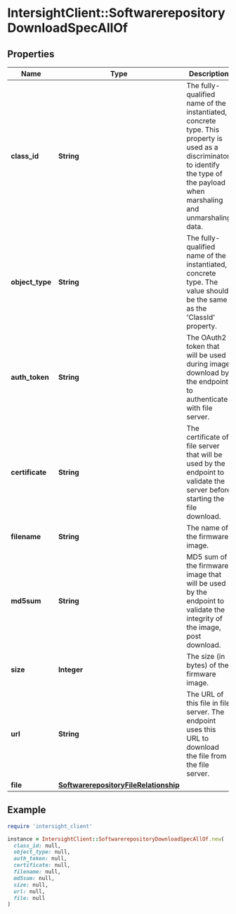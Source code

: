 # IntersightClient::SoftwarerepositoryDownloadSpecAllOf

## Properties

| Name | Type | Description | Notes |
| ---- | ---- | ----------- | ----- |
| **class_id** | **String** | The fully-qualified name of the instantiated, concrete type. This property is used as a discriminator to identify the type of the payload when marshaling and unmarshaling data. | [default to &#39;softwarerepository.DownloadSpec&#39;] |
| **object_type** | **String** | The fully-qualified name of the instantiated, concrete type. The value should be the same as the &#39;ClassId&#39; property. | [default to &#39;softwarerepository.DownloadSpec&#39;] |
| **auth_token** | **String** | The OAuth2 token that will be used during image download by the endpoint to authenticate with file server. | [optional] |
| **certificate** | **String** | The certificate of file server that will be used by the endpoint to validate the server before starting the file download. | [optional] |
| **filename** | **String** | The name of the firmware image. | [optional] |
| **md5sum** | **String** | MD5 sum of the firmware image that will be used by the endpoint to validate the integrity of the image, post download. | [optional] |
| **size** | **Integer** | The size (in bytes) of the firmware image. | [optional] |
| **url** | **String** | The URL of this file in file server. The endpoint uses this URL to download the file from the file server. | [optional] |
| **file** | [**SoftwarerepositoryFileRelationship**](SoftwarerepositoryFileRelationship.md) |  | [optional] |

## Example

```ruby
require 'intersight_client'

instance = IntersightClient::SoftwarerepositoryDownloadSpecAllOf.new(
  class_id: null,
  object_type: null,
  auth_token: null,
  certificate: null,
  filename: null,
  md5sum: null,
  size: null,
  url: null,
  file: null
)
```

